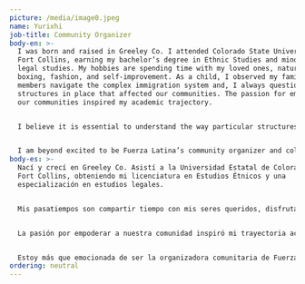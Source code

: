 ```yaml
---
picture: /media/image0.jpeg
name: Yurixhi
job-title: Community Organizer
body-en: >-
  I was born and raised in Greeley Co. I attended Colorado State University in
  Fort Collins, earning my bachelor’s degree in Ethnic Studies and minor in
  legal studies. My hobbies are spending time with my loved ones, nature,
  boxing, fashion, and self-improvement. As a child, I observed my family
  members navigate the complex immigration system and, I always questioned the
  structures in place that affected our communities. The passion for empowering
  our communities inspired my academic trajectory.


  I believe it is essential to understand the way particular structures leave a lasting impact and promote fair and equitable rights for underrepresented communities.  


  I am beyond excited to be Fuerza Latina’s community organizer and collaborate in developing strategies that build power for our local community members, with our principle goal of protecting and promoting immigrant rights.
body-es: >-
  Nací y crecí en Greeley Co. Asistí a la Universidad Estatal de Colorado en
  Fort Collins, obteniendo mi licenciatura en Estudios Étnicos y una
  especialización en estudios legales.


  Mis pasatiempos son compartir tiempo con mis seres queridos, disfrutar la naturaleza, boxear, la moda y el autodesarrollo personal. Cuando yo era pequeña observaba a los miembros de mi familia batallar respecto a el tema complejo de inmigración, y siempre cuestioné las estructuras vigentes que afectaban a los inmigrantes. 


  La pasión por empoderar a nuestra comunidad inspiró mi trayectoria académica. Creo que es esencial comprender la forma en que ciertas estructuras dejan un impacto duradero y promover los derechos justos y equitativos para nuestras comunidades. 


  Estoy más que emocionada de ser la organizadora comunitaria de Fuerza Latina y poder tener la oportunidad de colaborar en el desarrollo de estrategias que generen poder, con nuestro objetivo principal de proteger y promover los derechos de los inmigrantes que forman parte de nuestra comunidad.
ordering: neutral
---
```

